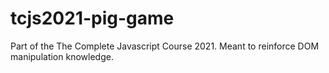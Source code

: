 # tcjs2021-pig-game
Part of the The Complete Javascript Course 2021. Meant to reinforce DOM manipulation knowledge.
